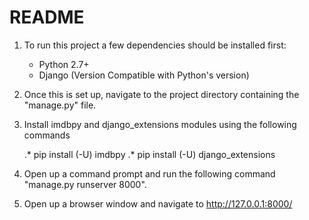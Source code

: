 # README #

1. To run this project a few dependencies should be installed first:

      * Python 2.7+
      * Django (Version Compatible with Python's version)

2. Once this is set up, navigate to the project directory containing the "manage.py" file.

3. Install imdbpy and django_extensions modules using the following commands

      .* pip install (-U) imdbpy
      .* pip install (-U) django_extensions


4. Open up a command prompt and run the following command "manage.py runserver 8000".

5. Open up a browser window and navigate to http://127.0.0.1:8000/